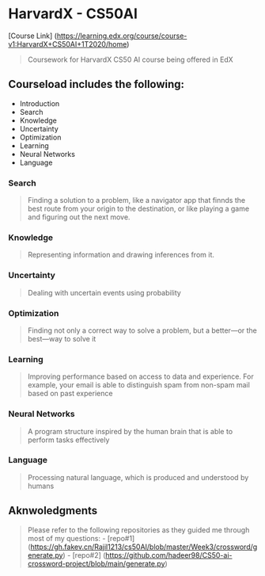 # HarvardX - CS50AI
[Course Link] (https://learning.edx.org/course/course-v1:HarvardX+CS50AI+1T2020/home)
> Coursework for HarvardX CS50 AI course being offered in EdX

## Courseload includes the following:
  - Introduction
  - Search
  - Knowledge
  - Uncertainty
  - Optimization
  - Learning
  - Neural Networks
  - Language
  
### Search
  > Finding a solution to a problem, like a navigator app that finnds the best route from your origin to the destination, or like playing a game and figuring out the next move.
### Knowledge
  > Representing information and drawing inferences from it.
### Uncertainty
  > Dealing with uncertain events using probability
### Optimization
  > Finding not only a correct way to solve a problem, but a better—or the best—way to solve it
### Learning
  > Improving performance based on access to data and experience. For example, your email is able
to distinguish spam from non-spam mail based on past experience
### Neural Networks
  > A program structure inspired by the human brain that is able to perform tasks effectively
### Language
  > Processing natural language, which is produced and understood by humans


## Aknwoledgments
  > Please refer to the following repositories as they guided me through most of my questions:
    - [repo#1] (https://gh.fakev.cn/Rajil1213/cs50AI/blob/master/Week3/crossword/generate.py)
    - [repo#2] (https://github.com/hadeer98/CS50-ai-crossword-project/blob/main/generate.py)
